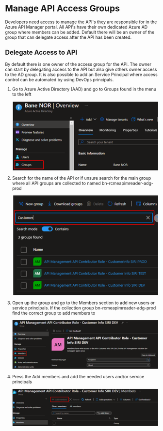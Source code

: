# Manage API Access Groups

Developers need access to manage the API's they are responsible for in the Azure API Manager portal. All API's have their own dedicated Azure AD group where members can be added. Default there will be an owner of the group that can delegate access after the API has been created.

## Delegate Access to API

By default there is one owner of the access group for the API. The owner can start by delegating access to the API but also give others owner access to the AD group. It is also possible to add an Service Principal where access control can be automated by using DevOps principals.

1. Go to Azure Active Directory (AAD) and go to Groups found in the menu to the left

    ![0](img/go-to-ad-groups.png)

2. Search for the name of the API or if unsure search for the main group where all API groups are collected to named bn-rcmeapimreader-adg-prod

    ![0](img/search-for-ad-group.png)

3. Open up the group and go to the Members section to add new users or service principals. If the collection group bn-rcmeapimreader-adg-prod find the correct group to add members to

    ![0](img/go-to-ad-group-members.png)

4. Press the Add members and add the needed users and/or service principals

    ![0](img/add-members-to-group.png)
